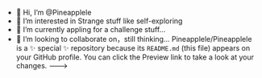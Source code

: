 - 👋 Hi, I’m @Pineapplele
- 👀 I’m interested in Strange stuff like self-exploring
- 🌱 I’m currently appling for a challenge stuff...
- 💞️ I’m looking to collaborate on，still thinking...
Pineapplele/Pineapplele is a ✨ special ✨ repository because its `README.md` (this file) appears on your GitHub profile.
You can click the Preview link to take a look at your changes.
--->
